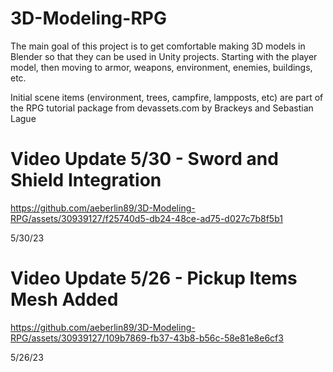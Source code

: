 # 3D-Modeling-RPG

The main goal of this project is to get comfortable making 3D models in Blender so that they can be used in Unity projects.
Starting with the player model, then moving to armor, weapons, environment, enemies, buildings, etc. 

Initial scene items (environment, trees, campfire, lampposts, etc) are part of the RPG tutorial package from devassets.com by Brackeys and Sebastian Lague


# Video Update 5/30 - Sword and Shield Integration

https://github.com/aeberlin89/3D-Modeling-RPG/assets/30939127/f25740d5-db24-48ce-ad75-d027c7b8f5b1

5/30/23

# Video Update 5/26 - Pickup Items Mesh Added

https://github.com/aeberlin89/3D-Modeling-RPG/assets/30939127/109b7869-fb37-43b8-b56c-58e81e8e6cf3

5/26/23



